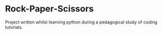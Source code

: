 # Rock-Paper-Scissors
Project written whilst learning python during a pedagogical study of coding tutorials.
